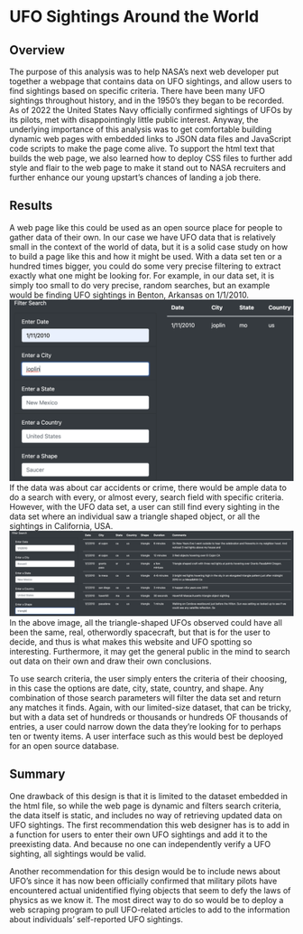 # UFO Sightings Around the World
## Overview
The purpose of this analysis was to help NASA’s next web developer put together a webpage that contains data on UFO sightings, and allow users to find sightings based on specific criteria. There have been many UFO sightings throughout history, and in the 1950’s they began to be recorded. As of 2022 the United States Navy officially confirmed sightings of UFOs by its pilots, met with disappointingly little public interest. Anyway, the underlying importance of this analysis was to get comfortable building dynamic web pages with embedded links to JSON data files and JavaScript code scripts to make the page come alive. To support the html text that builds the web page, we also learned how to deploy CSS files to further add style and flair to the web page to make it stand out to NASA recruiters and further enhance our young upstart’s chances of landing a job there. 

## Results
A web page like this could be used as an open source place for people to gather data of their own. In our case we have UFO data that is relatively small in the context of the world of data, but it is a solid case study on how to build a page like this and how it might be used. With a data set ten or a hundred times bigger, you could do some very precise filtering to extract exactly what one might be looking  for. For example, in our data set, it is simply too small to do very precise, random searches, but an example would be finding UFO sightings in Benton, Arkansas on 1/1/2010. ![This is an image](https://github.com/BartBachrach/UFO-Sightings/blob/main/Challenge_Screenshots/Screen%20Shot%202022-05-29%20at%201.20.28%20PM.png) If the data was about car accidents or crime, there would be ample data to do a search with every, or almost every, search field with specific criteria. However, with the UFO data set, a user can still find every sighting in the data set where an individual saw a triangle shaped object, or all the sightings in California, USA. ![This is an image](https://github.com/BartBachrach/UFO-Sightings/blob/main/Challenge_Screenshots/Screen%20Shot%202022-05-29%20at%202.09.33%20PM.png)
In the above image, all the triangle-shaped UFOs observed could have all been the same, real, otherwordly spacecraft, but that is for the user to decide, and thus is what makes this website and UFO spotting so interesting. Furthermore, it may get the general public in the mind to search out data on their own and draw their own conclusions.  

To use search criteria, the user simply enters the criteria of their choosing, in this case the options are date, city, state, country, and shape. Any combination of those search parameters will filter the data set and return any matches it finds. Again, with our limited-size dataset, that can be tricky, but with a data set of hundreds or thousands or hundreds OF thousands of entries, a user could narrow down the data they’re looking for to perhaps ten or twenty items. A user interface such as this would best be deployed for an open source database. 

## Summary
One drawback of this design is that it is limited to the dataset embedded in the html file, so while the web page is dynamic and filters search criteria, the data itself is static, and includes no way of retrieving updated data on UFO sightings. The first recommendation this web designer has is to add in a function for users to enter their own UFO sightings and add it to the preexisting data. And because no one can independently verify a UFO sighting, all sightings would be valid. 

Another recommendation for this design would be to include news about UFO’s since it has now been officially confirmed that military pilots have encountered actual unidentified flying objects that seem to defy the laws of physics as we know it. The most direct way to do so would be to deploy a web scraping program to pull UFO-related articles to add to the information about individuals’ self-reported UFO sightings. 
